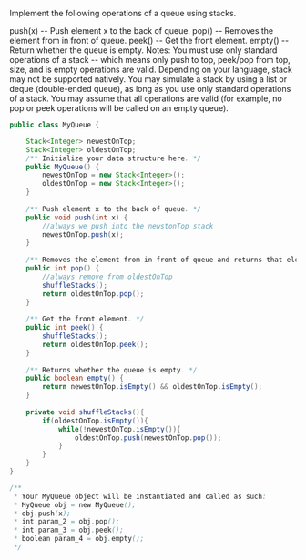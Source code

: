 Implement the following operations of a queue using stacks.

push(x) -- Push element x to the back of queue.
pop() -- Removes the element from in front of queue.
peek() -- Get the front element.
empty() -- Return whether the queue is empty.
Notes:
You must use only standard operations of a stack -- which means only push to top, peek/pop from top, size, and is empty operations are valid.
Depending on your language, stack may not be supported natively. You may simulate a stack by using a list or deque (double-ended queue), as long as you use only standard operations of a stack.
You may assume that all operations are valid (for example, no pop or peek operations will be called on an empty queue).

```java
public class MyQueue {

    Stack<Integer> newestOnTop;
    Stack<Integer> oldestOnTop;
    /** Initialize your data structure here. */
    public MyQueue() {
        newestOnTop = new Stack<Integer>();
        oldestOnTop = new Stack<Integer>();
    }
    
    /** Push element x to the back of queue. */
    public void push(int x) {
        //always we push into the newstonTop stack
        newestOnTop.push(x);
    }
    
    /** Removes the element from in front of queue and returns that element. */
    public int pop() {
        //always remove from oldestOnTop
        shuffleStacks();
        return oldestOnTop.pop();
    }
    
    /** Get the front element. */
    public int peek() {
        shuffleStacks();
        return oldestOnTop.peek();
    }
    
    /** Returns whether the queue is empty. */
    public boolean empty() {
        return newestOnTop.isEmpty() && oldestOnTop.isEmpty();
    }
    
    private void shuffleStacks(){
        if(oldestOnTop.isEmpty()){
            while(!newestOnTop.isEmpty()){
                oldestOnTop.push(newestOnTop.pop());
            }
        }
    }
}

/**
 * Your MyQueue object will be instantiated and called as such:
 * MyQueue obj = new MyQueue();
 * obj.push(x);
 * int param_2 = obj.pop();
 * int param_3 = obj.peek();
 * boolean param_4 = obj.empty();
 */
```
